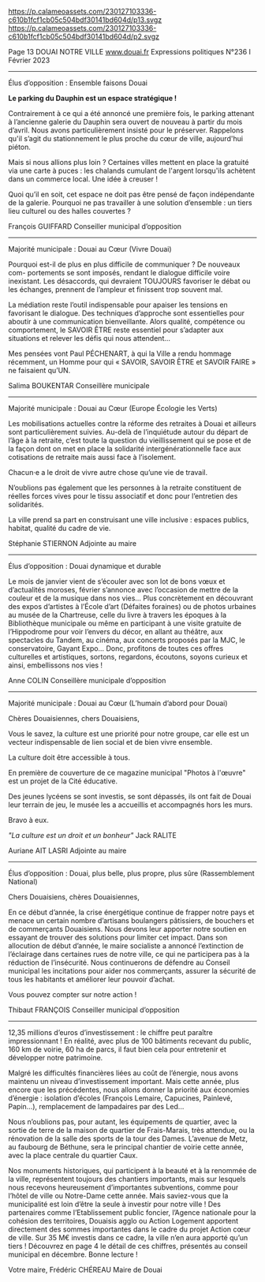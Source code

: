 https://p.calameoassets.com/230127103336-c610b1fcf1cb05c504bdf30141bd604d/p13.svgz
https://p.calameoassets.com/230127103336-c610b1fcf1cb05c504bdf30141bd604d/p2.svgz

Page  13
DOUAI NOTRE VILLE
www.douai.fr
Expressions politiques
N°236   I
Février 2023

---

Élus d’opposition : Ensemble faisons Douai

**Le parking du Dauphin est un espace stratégique !**

Contrairement à ce qui a été annoncé une première fois, le parking attenant à l’ancienne galerie du Dauphin sera ouvert de nouveau à partir du mois d’avril. Nous avons particulièrement insisté pour le préserver. Rappelons qu'il s’agit du stationnement le plus proche du cœur de ville, aujourd'hui piéton.

Mais si nous allions plus loin ? Certaines villes mettent en place la gratuité via une carte à puces : les chalands cumulant de l'argent lorsqu'ils achètent dans un commerce local. Une idée à creuser !

Quoi qu’il en soit, cet espace ne doit pas être pensé de façon indépendante de la galerie. Pourquoi ne pas travailler à une solution d’ensemble : un tiers lieu culturel ou des halles couvertes ?

François GUIFFARD
Conseiller municipal d’opposition

---

Majorité municipale : Douai au Cœur (Vivre Douai)

Pourquoi est-il de plus en plus difficile de communiquer ? De nouveaux com-
portements se sont imposés, rendant le dialogue difficile voire inexistant. Les désaccords, qui devraient TOUJOURS favoriser le débat ou les échanges, prennent de l’ampleur et finissent trop souvent mal.

La médiation reste l’outil indispensable pour apaiser les tensions en favorisant le dialogue. Des techniques d’approche sont essentielles pour aboutir à une communication bienveillante. Alors qualité, compétence ou comportement, le SAVOIR ÊTRE reste essentiel pour s’adapter aux situations et relever les défis qui nous attendent…

Mes pensées vont Paul PÉCHENART, à qui la Ville a rendu hommage récemment, un Homme pour qui « SAVOIR, SAVOIR ÊTRE et SAVOIR FAIRE » ne faisaient qu’UN.

Salima BOUKENTAR
Conseillère municipale

---

Majorité municipale : Douai au Cœur (Europe Écologie les Verts)

Les mobilisations actuelles contre la réforme des retraites à Douai et ailleurs sont particulièrement suivies. Au-delà de l’inquiétude autour du départ de l’âge à la retraite, c’est toute la question du vieillissement qui se pose et de la façon dont on met en place la solidarité intergénérationnelle face aux cotisations de retraite mais aussi face à l’isolement.

Chacun·e a le droit de vivre autre chose qu’une vie de travail.

N’oublions pas également que les personnes à la retraite constituent de réelles forces vives pour le tissu associatif et donc pour l’entretien des solidarités.

La ville prend sa part en construisant une ville inclusive : espaces publics, habitat, qualité du cadre de vie.

Stéphanie STIERNON
Adjointe au maire

---

Élus d’opposition : Douai dynamique et durable

Le mois de janvier vient de s’écouler avec son lot de bons vœux et d’actualités moroses, février s’annonce avec l’occasion de mettre de la couleur et de la musique dans nos vies… Plus concrètement en découvrant des expos d’artistes à l’École d’art (Défaites foraines) ou de photos urbaines au musée de la Chartreuse, celle du livre à travers les époques à la Bibliothèque municipale ou même en participant à une visite gratuite de l’Hippodrome pour voir l’envers du décor, en allant au théâtre, aux spectacles du Tandem, au cinéma, aux concerts proposés par la MJC, le conservatoire, Gayant Expo… Donc, profitons de toutes ces offres culturelles et artistiques, sortons, regardons, écoutons, soyons curieux et ainsi, embellissons nos vies !

Anne COLIN
Conseillère municipale d’opposition

---

Majorité municipale : Douai au Cœur (L’humain d’abord pour Douai)

Chères Douaisiennes, chers Douaisiens,

Vous le savez, la culture est une priorité pour notre groupe, car elle est un vecteur indispensable de lien social et de bien vivre ensemble.

La culture doit être accessible à tous.

En première de couverture de ce magazine municipal "Photos à l'œuvre" est un projet de la Cité éducative.

Des jeunes lycéens se sont investis, se sont dépassés, ils ont fait de Douai leur terrain de jeu, le musée les a accueillis et accompagnés hors les murs.

Bravo à eux.

*"La culture est un droit et un bonheur"* Jack RALITE

Auriane AIT LASRI
Adjointe au maire

---

Élus d’opposition : Douai, plus belle, plus propre, plus sûre (Rassemblement National)

Chers Douaisiens, chères Douaisiennes,

En ce début d’année, la crise énergétique continue de frapper notre pays et menace un certain nombre d’artisans boulangers pâtissiers, de bouchers et de commerçants Douaisiens. Nous devons leur apporter notre soutien en essayant de trouver des solutions pour limiter cet impact. Dans son allocution de début d’année, le maire socialiste  a annoncé l’extinction de l’éclairage dans certaines rues de notre ville, ce qui ne participera pas à la réduction de l’insécurité. Nous continuerons de défendre au Conseil municipal les incitations pour aider nos commerçants, assurer la sécurité de tous les habitants et améliorer leur pouvoir d’achat.

Vous pouvez compter sur notre action !

Thibaut FRANÇOIS
Conseiller municipal d’opposition

---

12,35 millions d’euros d’investissement : le chiffre peut paraître impressionnant ! En réalité, avec plus de 100 bâtiments recevant du public, 160 km de voirie, 60 ha de parcs, il faut bien cela pour entretenir et développer notre patrimoine.

Malgré les difficultés financières liées au coût de l’énergie, nous avons maintenu un niveau d’investissement important. Mais cette année, plus encore que les précédentes, nous allons donner la priorité aux économies d’énergie : isolation d’écoles (François Lemaire, Capucines, Painlevé, Papin…), remplacement de lampadaires par des Led…

Nous n’oublions pas, pour autant, les équipements de quartier, avec la sortie de terre de la maison de quartier de Frais-Marais, très attendue, ou la rénovation de la salle des sports de la tour des Dames. L’avenue de Metz, au faubourg de Béthune, sera le principal chantier de voirie cette année, avec la place centrale du quartier Caux.

Nos monuments historiques, qui participent à la beauté et à la renommée de la ville, représentent toujours des chantiers importants, mais sur lesquels nous recevons heureusement d’importantes subventions, comme pour l’hôtel de ville ou Notre-Dame cette année.
Mais saviez-vous que la municipalité est loin d’être la seule à investir pour notre ville !
Des partenaires comme l’Etablissement public foncier, l’Agence nationale pour la cohésion des territoires, Douaisis agglo ou Action Logement apportent directement des sommes importantes dans le cadre du projet Action cœur de ville. Sur 35 M€ investis dans ce cadre, la ville n’en aura apporté qu’un tiers ! Découvrez en page 4 le détail de ces chiffres, présentés au conseil municipal en décembre. Bonne lecture !

Votre maire,
Frédéric CHÉREAU
Maire de Douai
